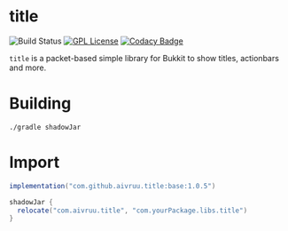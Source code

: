 # title
![Build Status](https://img.shields.io/github/actions/workflow/status/aivruu/title/build.yml?branch=main)
[![GPL License](https://img.shields.io/badge/license-GPL-blue)](LICENSE)
[![Codacy Badge](https://app.codacy.com/project/badge/Grade/c6aa86d7571b459b99de59a86ecb5e6f)](https://app.codacy.com/gh/aivruu/title/dashboard?utm_source=gh&utm_medium=referral&utm_content=&utm_campaign=Badge_grade)

`title` is a packet-based simple library for Bukkit to show titles, actionbars and more.

# Building
`./gradle shadowJar`

# Import
```gradle
implementation("com.github.aivruu.title:base:1.0.5")

shadowJar {
  relocate("com.aivruu.title", "com.yourPackage.libs.title")
}
```
